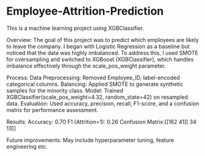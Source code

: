 # Employee-Attrition-Prediction
This is a machine learning project using XGBClassifier.

Overview:
The goal of this project was to predict which employees are likely to leave the company. I began with Logistic Regression as a baseline but noticed that the data was highly imbalanced. To address this, I used SMOTE for oversampling and switched to XGBoost (XGBClassifier), which handles imbalance effectively through the scale_pos_weight parameter.

Process:
Data Preprocessing: Removed Employee_ID, label-encoded categorical columns.
Balancing: Applied SMOTE to generate synthetic samples for the minority class.
Model: Trained XGBClassifier(scale_pos_weight=4.32, random_state=42) on resampled data.
Evaluation: Used accuracy, precision, recall, F1-score, and a confusion matrix for performance assessment.

Results:
Accuracy: 0.70
F1 (Attrition=1): 0.26
Confusion Matrix:[[162  41][ 34  13]]

Future improvements:
May include hyperparameter tuning, feature engineering etc.
